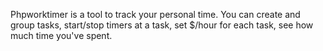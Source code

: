 Phpworktimer is a tool to track your personal time. You can create and group tasks, start/stop timers at a task, set $/hour for each task, see how much time you've spent.